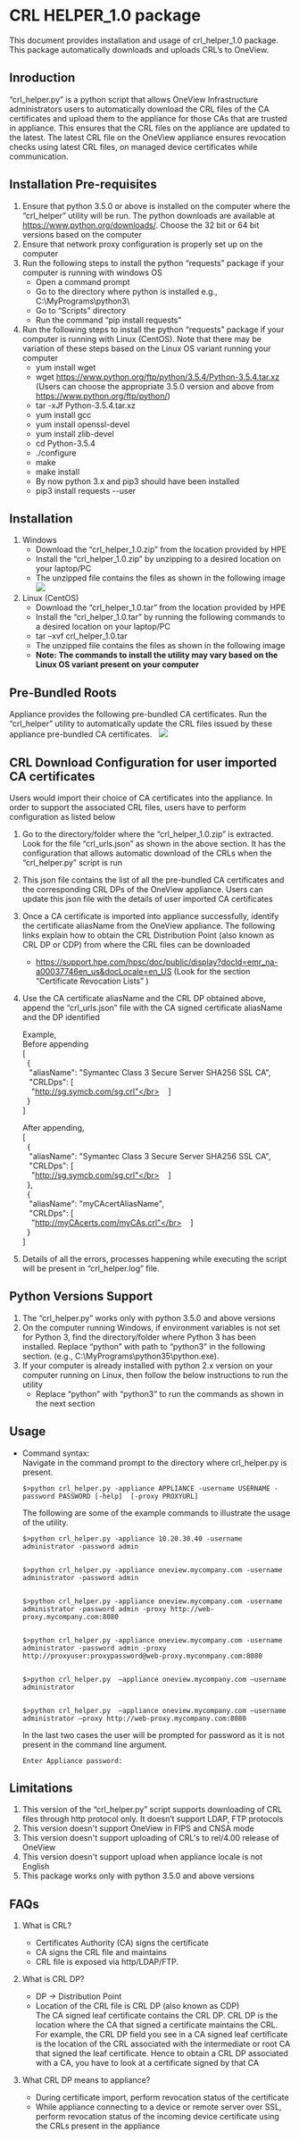 # CRL HELPER_1.0 package 
This document provides installation and usage of crl_helper_1.0 package. This package automatically downloads and uploads CRL’s to OneView.

## Inroduction
“crl_helper.py” is a python script that allows OneView Infrastructure administrators users to automatically download the CRL files of the CA certificates and upload them to the appliance for those CAs that are trusted in appliance. This ensures that the CRL files on the appliance are updated to the latest.
The latest CRL file on the OneView appliance ensures revocation checks using latest CRL files, on managed device certificates while communication.

## Installation Pre-requisites
1.	Ensure that python 3.5.0 or above is installed on the computer where the “crl_helper” utility will be run. The python downloads are available at https://www.python.org/downloads/. Choose the 32 bit or 64 bit versions based on the computer 
2.	Ensure that network proxy configuration is properly set up on the computer
3.	Run the following steps to install the python “requests” package if your computer is running with windows OS
    *	Open a command prompt
    *	Go to the directory where python is installed e.g., C:\MyPrograms\python3\
    *	Go to “Scripts” directory
    *	Run the command “pip install requests”
4.	Run the following steps to install the python “requests” package if your computer is running with Linux (CentOS). Note that there may be variation of these steps based on the Linux OS variant running your computer
    *	yum install wget
    *	wget https://www.python.org/ftp/python/3.5.4/Python-3.5.4.tar.xz   (Users can choose the appropriate 3.5.0 version and above from https://www.python.org/ftp/python/)
    *	tar -xJf Python-3.5.4.tar.xz
    *	yum install gcc
    *	yum install openssl-devel 
	*	yum install zlib-devel
	*	cd Python-3.5.4
	*	./configure
	*	make
	*	make install 
	*	By now python 3.x and pip3 should have been installed
	*	pip3 install requests --user

## Installation
1.	Windows
	*	Download the “crl_helper_1.0.zip” from the location provided by HPE
	*	Install the “crl_helper_1.0.zip” by unzipping to a desired location on your laptop/PC
	*	The unzipped file contains the files as shown in the following image
    ![](files.png)
2.  Linux (CentOS)
	*	Download the “crl_helper_1.0.tar” from the location provided by HPE
	*	Install the “crl_helper_1.0.tar” by running the following commands to a desired location on your laptop/PC
	*	tar –xvf crl_helper_1.0.tar
	*	The unzipped file contains the files as shown in the following image
    *   **Note: The commands to install the utility may vary based on the Linux OS variant present on your computer**

## 	Pre-Bundled Roots
Appliance provides the following pre-bundled CA certificates. Run the “crl_helper” utility to automatically update the CRL files issued by these appliance pre-bundled CA certificates.
	&nbsp;&nbsp;![](managecerts.png)

##  CRL Download Configuration for user imported CA certificates
Users would import their choice of CA certificates into the appliance. In order to support the associated CRL files, users have to perform configuration as listed below
1.	Go to the directory/folder where the “crl_helper_1.0.zip” is extracted. Look for the file “crl_urls.json” as shown in the above section.  It has the configuration that allows automatic download of the CRLs when the “crl_helper.py” script is run
2.  This json file contains the list of all the pre-bundled CA certificates and the corresponding CRL DPs of the OneView appliance.  Users can update this json file with the details of user imported CA certificates
3.	Once a CA certificate is imported into appliance successfully, identify the certificate aliasName from the OneView appliance. The following links explain how to obtain the CRL Distribution Point (also known as CRL DP or CDP) from where the CRL files can be downloaded
    *	https://support.hpe.com/hpsc/doc/public/display?docId=emr_na-a00037746en_us&docLocale=en_US (Look for the section  “Certificate Revocation Lists” )
4.	Use the CA certificate aliasName and the CRL DP obtained above, append the “crl_urls.json” file with the CA signed certificate aliasName and the DP identified
    
	Example,</br>Before appending</br>
	[</br>
	&nbsp;  {</br>
	&nbsp;&nbsp;	"aliasName": "Symantec Class 3 Secure Server SHA256 SSL CA",</br>
	&nbsp;&nbsp;	"CRLDps": [</br>
	&nbsp;&nbsp;&nbsp;	  "http://sg.symcb.com/sg.crl"</br>
	&nbsp;&nbsp;	]</br>
	&nbsp;  }</br>
	]</br>
	
    After appending, </br>
	[</br>
	&nbsp;  {</br>
	&nbsp;&nbsp;	"aliasName": "Symantec Class 3 Secure Server SHA256 SSL CA",</br>
	&nbsp;&nbsp;	"CRLDps": [</br>
	&nbsp;&nbsp;&nbsp;	  "http://sg.symcb.com/sg.crl"</br>
	&nbsp;&nbsp;	]</br>
	&nbsp;  },</br>
	&nbsp; {</br>
	&nbsp;&nbsp;	"aliasName": "myCAcertAliasName",</br>
	&nbsp;&nbsp;	"CRLDps": [</br>
	&nbsp;&nbsp;&nbsp;	  "http://myCAcerts.com/myCAs.crl"</br>
	&nbsp;&nbsp;	]</br>
	&nbsp;  }</br>
	]</br>
5.	Details of all the errors, processes happening while executing the script will be present in “crl_helper.log” file. 

##	Python Versions Support
1.	The “crl_helper.py” works only with python 3.5.0 and above versions
2.	On the computer running Windows, if environment variables is not set for Python 3, find the directory/folder where Python 3 has been installed. Replace “python” with path to “python3” in the following section. (e.g., C:\MyPrograms\python35\python.exe).
3.	If your computer is already installed with python 2.x version on your computer running on Linux, then follow the below instructions to run the utility
    *	Replace “python” with “python3” to run the commands as shown in the next section  

## Usage    
*	Command syntax: </br>
	Navigate in the command prompt to the directory where crl_helper.py is present.  </br>
    ```
    $>python crl_helper.py -appliance APPLIANCE -username USERNAME -password PASSWORD [-help]  [-proxy PROXYURL]
	```
	
	The following are some of the example commands to illustrate the usage of the utility.
	```
	$>python crl_helper.py -appliance 10.20.30.40 -username administrator -password admin


	$>python crl_helper.py -appliance oneview.mycompany.com -username administrator -password admin


	$>python crl_helper.py -appliance oneview.mycompany.com -username administrator -password admin -proxy http://web-proxy.mycompany.com:8080


	$>python crl_helper.py -appliance oneview.mycompany.com -username administrator -password admin -proxy http://proxyuser:proxypassword@web-proxy.myconmpany.com:8080
    
   
	$>python crl_helper.py  –appliance oneview.mycompany.com –username administrator    
              
			  
	$>python crl_helper.py  –appliance oneview.mycompany.com –username administrator –proxy http://web-proxy.mycompany.com:8080 
	```
	In the last two cases the user will be prompted for password as it is not present in the command line argument.</br>
	```
	Enter Appliance password:
    ```
## 	Limitations
1.	This version of the “crl_helper.py” script supports downloading of CRL files through http protocol only. It doesn’t support LDAP, FTP protocols
2.  This version doesn't support OneView in FIPS and CNSA mode
3.  This version doesn't support uploading of CRL's to rel/4.00 release of OneView
4.  This version doesn't support upload when appliance locale is not English
5.	This package works only with python 3.5.0 and above versions

## FAQs
1.  What is CRL?
    *	Certificates Authority (CA) signs the certificate
    *	CA signs the CRL file and maintains 
    *	CRL file is exposed via http/LDAP/FTP.
2.  What is CRL DP?
    *	DP -> Distribution Point
    *	Location of the CRL file is CRL DP (also known as CDP)</br>
    The CA signed leaf certificate contains the CRL DP. CRL DP is the location where the CA that signed a certificate maintains the CRL. For example, the CRL DP field you see in a CA signed leaf certificate is the location of the CRL associated with the intermediate or root CA that signed the leaf certificate. Hence to obtain a CRL DP associated with a CA, you have to look at a certificate signed by that CA

3.  What CRL DP means to appliance?
    *	During certificate import, perform revocation status of the certificate
    *	While appliance connecting to a device or remote server over SSL, perform revocation status of the incoming device certificate using the CRLs present in the appliance
	
	








